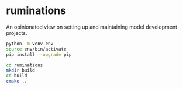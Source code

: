 # ruminations
An opinionated view on setting up and maintaining model development projects.

```bash
python -m venv env
source env/bin/activate
pip install --upgrade pip
```

```bash
cd ruminations
mkdir build
cd build
cmake ..
```
